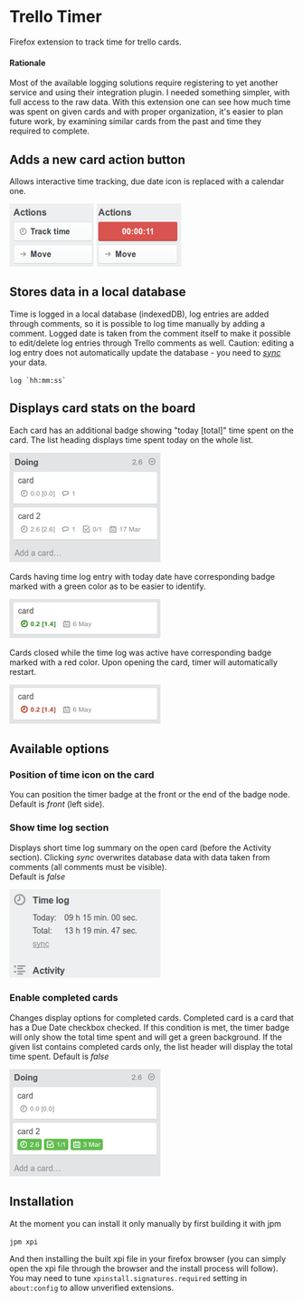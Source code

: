 # Trello Timer

Firefox extension to track time for trello cards.

#### Rationale

Most of the available logging solutions require registering to yet another
service and using their integration plugin. I needed something simpler,
with full access to the raw data. With this extension one can see how much time
was spent on given cards and with proper organization, it's easier to plan
future work, by examining similar cards from the past and time they required to
complete.

## Adds a new card action button
Allows interactive time tracking, due date icon is replaced with a calendar 
one.  

![track time](img/button.png)

## Stores data in a local database
Time is logged in a local database (indexedDB), log entries are added through
comments, so it is possible to log time manually by adding a comment. Logged
date is taken from the comment itself to make it possible to edit/delete log
entries through Trello comments as well. Caution: editing a log entry does not
automatically update the database - you need to
[*sync*](#user-content-show-time-log-section) your data.
 
``log `hh:mm:ss` ``

## Displays card stats on the board
Each card has an additional badge showing "today [total]" time spent on the
card. The list heading displays time spent today on the whole list.

![card list](img/list.png)

Cards having time log entry with today date have corresponding badge marked
with a green color as to be easier to identify.

![card list](img/today.png)

Cards closed while the time log was active have corresponding badge marked
with a red color. Upon opening the card, timer will automatically restart.

![card list](img/unsaved.png)

## Available options 

### Position of time icon on the card
You can position the timer badge at the front or the end of the badge node.  
Default is *front* (left side).

### Show time log section
Displays short time log summary on the open card (before the Activity section).
Clicking *sync* overwrites database data with data taken from comments (all
comments must be visible).  
Default is *false*

![card list](img/section.png)

### Enable completed cards
Changes display options for completed cards. Completed card is a card that has
a Due Date checkbox checked. If this condition is met, the timer badge will
only show the total time spent and will get a green background. If the given
list contains completed cards only, the list header will display the total
time spent.
Default is *false*

![card list](img/complete.png)

## Installation

At the moment you can install it only manually by first building it with jpm

`jpm xpi`

And then installing the built xpi file in your firefox browser (you can simply
open the xpi file through the browser and the install process will follow).
You may need to tune `xpinstall.signatures.required` setting in `about:config`
to allow unverified extensions.

